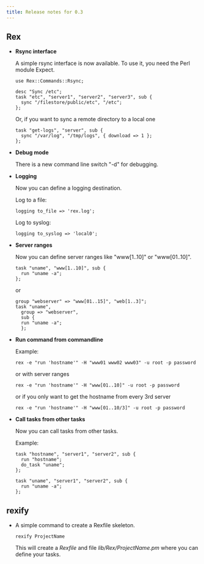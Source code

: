 ```yaml
---
title: Release notes for 0.3
---
```


## Rex

-   **Rsync interface**

    A simple rsync interface is now available. To use it, you need the Perl module <span>Expect</span>.

        use Rex::Commands::Rsync;

        desc "Sync /etc";
        task "etc", "server1", "server2", "server3", sub {
          sync "/filestore/public/etc", "/etc";
        };

    Or, if you want to sync a remote directory to a local one

        task "get-logs", "server", sub {
          sync "/var/log", "/tmp/logs", { download => 1 };
        };

-   **Debug mode**

    There is a new command line switch "-d" for debugging.

-   **Logging**

    Now you can define a logging destination.

    Log to a file:

        logging to_file => 'rex.log';

    Log to syslog:

        logging to_syslog => 'local0';

-   **Server ranges**

    Now you can define server ranges like "www\[1..10\]" or "www\[01..10\]".

        task "uname", "www[1..10]", sub {
          run "uname -a";
        };

    or

        group "webserver" => "www[01..15]", "web[1..3]";
        task "uname",
          group => "webserver",
          sub {
          run "uname -a";
          };

-   **Run command from commandline**

    Example:

        rex -e "run 'hostname'" -H "www01 www02 www03" -u root -p password

    or with server ranges

        rex -e "run 'hostname'" -H "www[01..10]" -u root -p password

    or if you only want to get the hostname from every 3rd server

        rex -e "run 'hostname'" -H "www[01..10/3]" -u root -p password

-   **Call tasks from other tasks**

    Now you can call tasks from other tasks.

    Example:

        task "hostname", "server1", "server2", sub {
          run "hostname";
          do_task "uname";
        };

        task "uname", "server1", "server2", sub {
          run "uname -a";
        };

## rexify

-   A simple command to create a Rexfile skeleton.

        rexify ProjectName

    This will create a *Rexfile* and file *lib/Rex/ProjectName.pm* where you can define your tasks.


